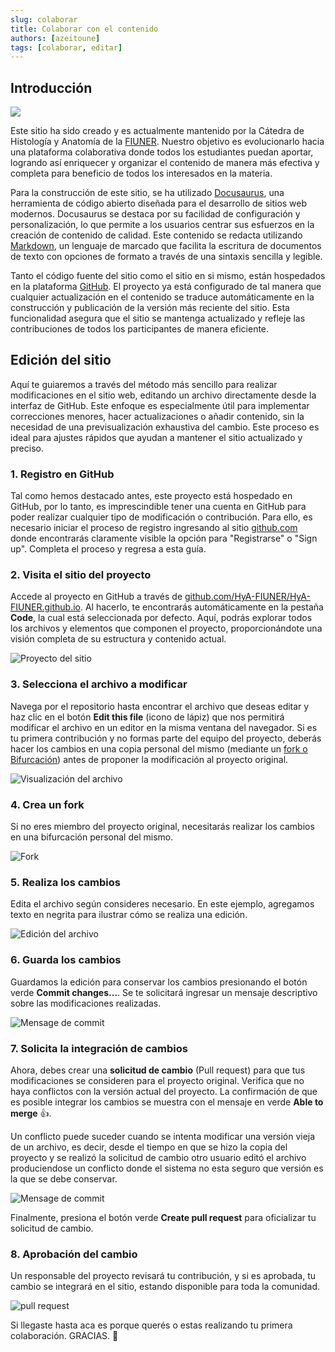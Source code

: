 ```yaml
---
slug: colaborar
title: Colaborar con el contenido
authors: [azeitoune]
tags: [colaborar, editar]
---
```


## Introducción

![](/img/decoracion/pajaros-pensando.jpg)

Este sitio ha sido creado y es actualmente mantenido por la Cátedra de Histología y Anatomía de la [FIUNER](http://ingenieria.uner.edu.ar/). Nuestro objetivo es evolucionarlo hacia una plataforma colaborativa donde todos los estudiantes puedan aportar, logrando así enriquecer y organizar el contenido de manera más efectiva y completa para beneficio de todos los interesados en la materia.

Para la construcción de este sitio, se ha utilizado [Docusaurus](https://docusaurus.io), una herramienta de código abierto diseñada para el desarrollo de sitios web modernos. Docusaurus se destaca por su facilidad de configuración y personalización, lo que permite a los usuarios centrar sus esfuerzos en la creación de contenido de calidad. Este contenido se redacta utilizando [Markdown](https://es.wikipedia.org/wiki/Markdown), un lenguaje de marcado que facilita la escritura de documentos de texto con opciones de formato a través de una sintaxis sencilla y legible.

Tanto el código fuente del sitio como el sitio en si mismo, están hospedados en la plataforma [GitHub](https://github.com/). El proyecto ya está configurado de tal manera que cualquier actualización en el contenido se traduce automáticamente en la construcción y publicación de la versión más reciente del sitio. Esta funcionalidad asegura que el sitio se mantenga actualizado y refleje las contribuciones de todos los participantes de manera eficiente.

## Edición del sitio

Aquí te guiaremos a través del método más sencillo para realizar modificaciones en el sitio web, editando un archivo directamente desde la interfaz de GitHub. Este enfoque es especialmente útil para implementar correcciones menores, hacer actualizaciones o añadir contenido, sin la necesidad de una previsualización exhaustiva del cambio. Este proceso es ideal para ajustes rápidos que ayudan a mantener el sitio actualizado y preciso.

### 1. Registro en GitHub

Tal como hemos destacado antes, este proyecto está hospedado en GitHub, por lo tanto, es imprescindible tener una cuenta en GitHub para poder realizar cualquier tipo de modificación o contribución. Para ello, es necesario iniciar el proceso de registro ingresando al sitio [github.com](https://github.com/) donde encontrarás claramente visible la opción para "Registrarse" o "Sign up". Completa el proceso y regresa a esta guía.

### 2. Visita el sitio del proyecto

Accede al proyecto en GitHub a través de [github.com/HyA-FIUNER/HyA-FIUNER.github.io](https://github.com/HyA-FIUNER/HyA-FIUNER.github.io). Al hacerlo, te encontrarás automáticamente en la pestaña **Code**, la cual está seleccionada por defecto. Aquí, podrás explorar todos los archivos y elementos que componen el proyecto, proporcionándote una visión completa de su estructura y contenido actual.

![Proyecto del sitio](./img/page-code.png)

### 3. Selecciona el archivo a modificar

Navega por el repositorio hasta encontrar el archivo que deseas editar y haz clic en el botón **Edit this file** (icono de lápiz) que nos permitirá modificar el archivo en un editor en la misma ventana del navegador. Si es tu primera contribución y no formas parte del equipo del proyecto, deberás hacer los cambios en una copia personal del mismo (mediante un [fork o Bifurcación](https://docs.github.com/es/pull-requests/collaborating-with-pull-requests/working-with-forks/fork-a-repo)) antes de proponer la modificación al proyecto original.

![Visualización del archivo](./img/page-file.png)

### 4. Crea un fork

Si no eres miembro del proyecto original, necesitarás realizar los cambios en una bifurcación personal del mismo.

![Fork](./img/page-fork.png)

### 5. Realiza los cambios

Edita el archivo según consideres necesario. En este ejemplo, agregamos texto en negrita para ilustrar cómo se realiza una edición.

![Edición del archivo](./img/page-edit.png)

### 6. Guarda los cambios

Guardamos la edición para conservar los cambios presionando el botón verde **Commit changes...**. Se te solicitará ingresar un mensaje descriptivo sobre las modificaciones realizadas.

![Mensage de commit](./img/page-commit-message.png)

### 7. Solicita la integración de cambios

Ahora, debes crear una **solicitud de cambio** (Pull request) para que tus modificaciones se consideren para el proyecto original. Verifica que no haya conflictos con la versión actual del proyecto. La confirmación de que es posible integrar los cambios se muestra con el mensaje en verde **Able to merge** :+1:.

Un conflicto puede suceder cuando se intenta modificar una versión vieja de un archivo, es decir, desde el tiempo en que se hizo la copia del proyecto y se realizó la solicitud de cambio otro usuario editó el archivo produciendose un conflicto donde el sistema no esta seguro que versión es la que se debe conservar.

![Mensage de commit](./img/page-comparing-changes.png)

Finalmente, presiona el botón verde **Create pull request** para oficializar tu solicitud de cambio.

### 8. Aprobación del cambio

Un responsable del proyecto revisará tu contribución, y si es aprobada, tu cambio se integrará en el sitio, estando disponible para toda la comunidad.

![pull request](./img/page-pr-created.png)

Si llegaste hasta aca es porque querés o estas realizando tu primera colaboración. GRACIAS. :clap: